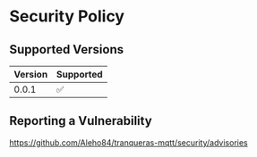 # Security Policy

## Supported Versions

| Version | Supported          |
| ------- | ------------------ |
| 0.0.1   | :white_check_mark: |

## Reporting a Vulnerability
https://github.com/Aleho84/tranqueras-mqtt/security/advisories